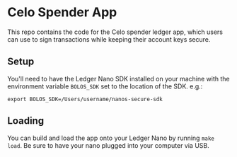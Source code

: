 # Celo Spender App

This repo contains the code for the Celo spender ledger app, which users can use to sign
transactions while keeping their account keys secure.

## Setup

You'll need to have the Ledger Nano SDK installed on your machine with the environment variable `BOLOS_SDK` set to the location of the SDK. e.g.:

``export BOLOS_SDK=/Users/username/nanos-secure-sdk``

## Loading

You can build and load the app onto your Ledger Nano by running `make load`. Be sure
to have your nano plugged into your computer via USB.
